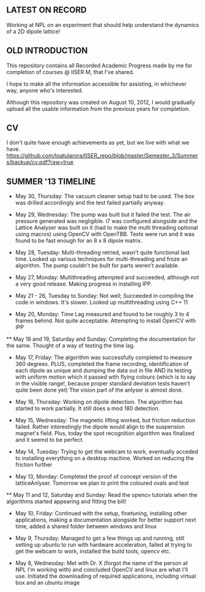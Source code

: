 LATEST ON RECORD
--
Working at NPL on an experiment that should help understand the dynamics of a 2D dipole lattice!

OLD INTRODUCTION
--

This repository contains all Recorded Academic Progress made by me for completion of courses @ IISER M, that I've shared.

I hope to make all the information accessible for assisting, in whichever way, anyone who's interested.

Although this repository was created on August 10, 2012, I would gradually upload all the usable information from the previous years for completion.

CV
--
I don't quite have enough achievements as yet, but we live with what we have.
https://github.com/toatularora/IISER_repo/blob/master/Semester_3/Summers/backup/cv.pdf?raw=true


SUMMER '13 TIMELINE
--
* May 30, Thursday: The vacuum cleaner setup had to be used. The box was drilled accordingly and the test failed partially anyway.
* May 29, Wednesday: The pump was built but it failed the test. The air pressure generated was negligible. i7 was configured alongside and the Lattice Analyser was built on it (had to make the multi threading optional using macros) using OpenCV with OpenTBB. Tests were run and it was found to be fast enough for an 8 x 8 dipole matrix.
* May 28, Tuesday: Multi-threading retried, wasn't quite functional last time. Looked up various techniques for multi-threading and froze an algorithm. The pump couldn't be built for parts weren't available.
* May 27, Monday: Multithreading attempted and succeeded, although not a very good release. Making progress in installing IPP.

* May 21 - 26, Tuesday to Sunday: Not well; Succeeded in compiling the code in windows. It's slower. Looked up multithreading using C++ 11

* May 20, Monday: Time Lag measured and found to be roughly 3 to 4 frames behind. Not quite acceptable. Attempting to install OpenCV with IPP

** May 18 and 19, Saturday and Sunday: Completing the documentation for the same. Thought of a way of testing the time lag.

* May 17, Friday: The algorithm was successfully completed to measure 360 degrees. PLUS, completed the frame recording, identification of each dipole as unique and dumping the data out in file AND its testing with uniform motion which it passed with flying colours (which is to say in the visible range!, because proper standard deviation tests haven't quite been done yet) The vision part of the anlyser is almost done.

* May 16, Thursday: Working on dipole detection. The algorithm has started to work partially. It still does a mod 180 detection.

* May 15, Wednesday: The magnetic lifting worked, but friction reduction failed. Rather interestingly the dipole would align to the suspension magnet's field. Plus, today the spot recognition algorithm was finalized and it seemd to be perfect.

* May 14, Tuesday: Trying to get the webcam to work, eventually acceded to installing everything on a desktop machine. Worked on reducing the friction further

* May 13, Monday: Completed the proof of concept version of the latticeAnlyser. Tomorrow we plan to print the coloured ovals and test

** May 11 and 12, Saturday and Sunday: Read the opencv tutorials when the algorithms started appearing and fitting the bill!

* May 10, Friday: Continued with the setup, finetuning, installing other applications, making a documentation alongside for better support next time, added a shared folder between windows and linux

* May 9, Thursday: Managed to get a few things up and running, still setting up ubuntu to run with hardware acceleration, failed at trying to get the webcam to work, installed the build tools, opencv etc.

* May 8, Wednesday: Met with Dr. X (forgot the name of the person at NPL I'm working with) and concluded OpenCV and linux are what I'll use. Initiated the downloading of required applications, including virtual box and an ubuntu image
